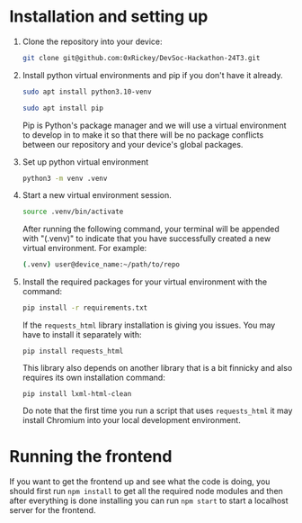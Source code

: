 # Installation and setting up
1. Clone the repository into your device:
    ```sh
    git clone git@github.com:0xRickey/DevSoc-Hackathon-24T3.git
    ```
2. Install python virtual environments and pip if you don't have it already. 
    ```sh
    sudo apt install python3.10-venv
    ```

    ```sh
    sudo apt install pip
    ```
    Pip is Python's package manager and we will use a virtual environment to develop in to make it so that there will be no package conflicts between our repository and your device's global packages.

3. Set up python virtual environment
    ```sh
    python3 -m venv .venv
    ```

4. Start a new virtual environment session.
    ```sh
    source .venv/bin/activate
    ```

    After running the following command, your terminal will be appended with "(.venv)" to indicate that you have successfully created a new virtual environment. For example:
    ```sh
    (.venv) user@device_name:~/path/to/repo
    ```

5. Install the required packages for your virtual environment with the command:
    ```sh
    pip install -r requirements.txt
    ```
    If the `requests_html` library installation is giving you issues. You may have to install it separately with:
   ```
   pip install requests_html
   ```
   This library also depends on another library that is a bit finnicky and also requires its own installation command:
   ```
   pip install lxml-html-clean
   ```
   Do note that the first time you run a script that uses `requests_html` it may install Chromium into your local development environment.
# Running the frontend
If you want to get the frontend up and see what the code is doing, you should first run `npm install` to get all the required node modules and then after everything is done installing you can run `npm start` to start a localhost server for the frontend.

